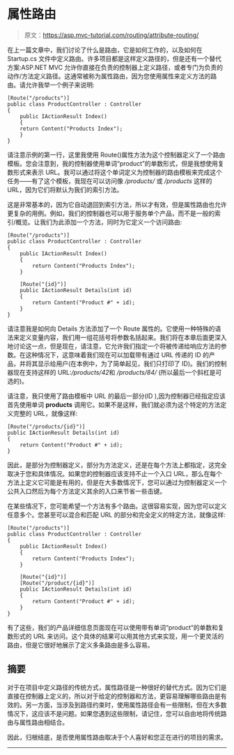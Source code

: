 # 属性路由

> 原文：<https://asp.mvc-tutorial.com/routing/attribute-routing/>

在上一篇文章中，我们讨论了什么是路由，它是如何工作的，以及如何在 Startup.cs 文件中定义路由。许多项目都是这样定义路径的，但是还有一个替代方案:ASP.NET MVC 允许你直接在负责的控制器上定义路径，或者专门为负责的动作/方法定义路径。这通常被称为属性路由，因为您使用属性来定义方法的路由。请允许我举一个例子来说明:

```
[Route("/products")]  
public class ProductController : Controller  
{         
    public IActionResult Index()  
    {  
    return Content("Products Index");  
    }  
}
```

请注意示例的第一行，这里我使用 Route()属性方法为这个控制器定义了一个路由模板。您会注意到，我的控制器使用单词“product”的单数形式，但是我想使用复数形式来表示 URL。我可以通过将这个单词定义为控制器的路由模板来完成这个任务——有了这个模板，我现在可以访问像 */products/* 或 */products* 这样的 URL，因为它们将默认为我们的索引方法。

这是非常基本的，因为它自动退回到索引方法，所以才有效，但是属性路由也允许更复杂的用例。例如，我们的控制器也可以用于服务单个产品，而不是一般的索引/概览。让我们为此添加一个方法，同时为它定义一个访问路由:

```
[Route("/products")]
public class ProductController : Controller
{           
    public IActionResult Index()
    {
        return Content("Products Index");
    }

    [Route("{id}")]
    public IActionResult Details(int id)
    {
        return Content("Product #" + id);
    }
}
```

请注意我是如何向 Details 方法添加了一个 Route 属性的。它使用一种特殊的语法来定义变量内容，我们用一组花括号将参数名括起来。我们将在本章后面更深入地讨论这一点，但是现在，请注意，它允许我们指定一个将被传递给响应方法的参数。在这种情况下，这意味着我们现在可以加载带有通过 URL 传递的 ID 的产品，并将其显示给用户(在本例中，为了简单起见，我们只打印了 ID)。我们的控制器现在支持这样的 URL:*/products/42*和 */products/84/* (所以最后一个斜杠是可选的)。

<input type="hidden" name="IL_IN_ARTICLE">

请注意，我只使用了路由模板中 URL 的最后一部分(ID ),因为控制器已经指定应该首先使用单词 **products** 调用它。如果不是这样，我们就必须为这个特定的方法定义完整的 URL，就像这样:

```
[Route("/products/{id}")]
public IActionResult Details(int id)
{
    return Content("Product #" + id);
}
```

因此，是部分为控制器定义，部分为方法定义，还是在每个方法上都指定，这完全取决于您和具体情况。如果您的控制器应该支持不止一个入口 URL，那么在每个方法上定义它可能是有用的，但是在大多数情况下，您可以通过为控制器定义一个公共入口然后为每个方法定义其余的入口来节省一些击键。

在某些情况下，您可能希望一个方法有多个路由。这很容易实现，因为您可以定义任意多个。您甚至可以混合和匹配 URL 的部分和完全定义的特定方法，就像这样:

```
[Route("/products")]
public class ProductController : Controller
{           
    public IActionResult Index()
    {
        return Content("Products Index");
    }

    [Route("{id}")]
    [Route("/product/{id}")]
    public IActionResult Details(int id)
    {
        return Content("Product #" + id);
    }
}
```

有了这些，我们的产品详细信息页面现在可以使用带有单词“product”的单数和复数形式的 URL 来访问。这个具体的结果可以用其他方式来实现，用一个更灵活的路由，但是它很好地展示了定义多条路由是多么容易。

## 摘要

对于在项目中定义路径的传统方式，属性路径是一种很好的替代方式。因为它们是直接在控制器上定义的，所以对于给定的控制器和方法，更容易理解哪些路由是有效的。另一方面，当涉及到路径约束时，使用属性路径会有一些限制，但在大多数情况下，这应该不是问题。如果您遇到这些限制，请记住，您可以自由地将传统路由与属性路由相结合。

因此，归根结底，是否使用属性路由取决于个人喜好和您正在进行的项目的需求。

* * *